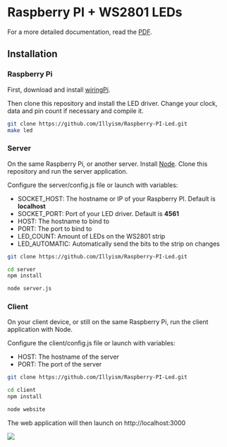 # Raspberry PI + WS2801 LEDs

For a more detailed documentation, read the [PDF](https://github.com/Illyism/Raspberry-PI-Led/blob/master/README.pdf).


## Installation

### Raspberry Pi

First, download and install [wiringPi](http://wiringpi.com/download-and-install/).

Then clone this repository and install the LED driver.
Change your clock, data and pin count if necessary and compile it.

```bash
git clone https://github.com/Illyism/Raspberry-PI-Led.git
make led
```

### Server

On the same Raspberry Pi, or another server. Install [Node](http://nodejs.org/). Clone this repository and run the server application.

Configure the server/config.js file or launch with variables:

* SOCKET_HOST: The hostname or IP of your Raspberry PI. Default is **localhost**
* SOCKET_PORT: Port of your LED driver. Default is **4561**
* HOST: The hostname to bind to
* PORT: The port to bind to
* LED_COUNT: Amount of LEDs on the WS2801 strip
* LED_AUTOMATIC: Automatically send the bits to the strip on changes

```bash
git clone https://github.com/Illyism/Raspberry-PI-Led.git

cd server
npm install

node server.js

```

### Client

On your client device, or still on the same Raspberry Pi, run the client application with Node.


Configure the client/config.js file or launch with variables:

* HOST: The hostname of the server
* PORT: The port of the server

```bash
git clone https://github.com/Illyism/Raspberry-PI-Led.git

cd client
npm install

node website
```

The web application will then launch on http://localhost:3000

![](http://i.il.ly/client.jpg)
